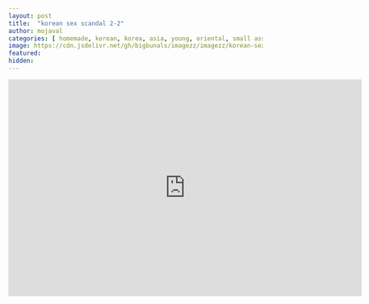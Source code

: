 ```yaml
---
layout: post
title:  "korean sex scandal 2-2"
author: mojaval
categories: [ homemade, korean, korea, asia, young, oriental, small ass, pussy eating, skinny, hairy, natural tits, cowgirl, missionary, spooning, doggy ]
image: https://cdn.jsdelivr.net/gh/bigbunals/imagezz/imagezz/korean-sex-scandal-2-2___34803e3bec7a220b1666a493ed82b796d67dd777.mp4.jpg
featured: 
hidden: 
---
```


<iframe src="https://openload.co/embed/dqDiJ6LTstk/korean-sex-scandal-2-2___34803e3bec7a220b1666a493ed82b796d67dd777.mp4" scrolling="no" frameborder="0" width="700" height="430" allowfullscreen="true" webkitallowfullscreen="true" mozallowfullscreen="true"></iframe>